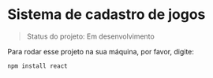 <h1>Sistema de cadastro de jogos</h1>

> Status do projeto: Em desenvolvimento

Para rodar esse projeto na sua máquina, por favor, digite:


```
npm install react
```
